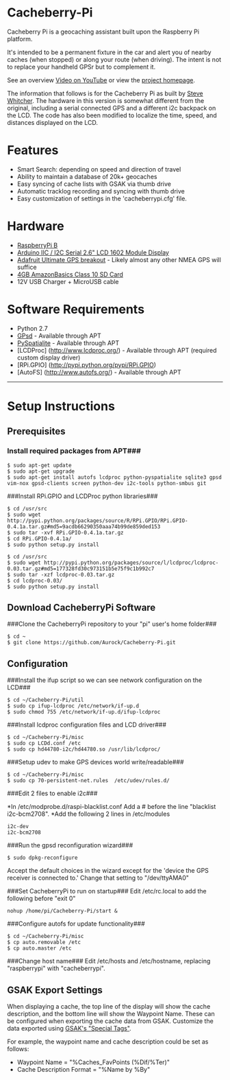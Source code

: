 Cacheberry-Pi
=============

Cacheberry Pi is a geocaching assistant built upon the Raspberry Pi platform.

It's intended to be a permanent fixture in the car and alert you of nearby caches (when stopped) or along your route (when driving).  The intent is not to replace your handheld GPSr but to complement it. 

See an overview [Video on YouTube](http://youtu.be/bwD6K2EeeV8) or view the [project homepage](http://jclement.ca/cacheberry-pi/).

The information that follows is for the Cacheberry Pi as built by [Steve Whitcher](steve@whitcher.org).  The hardware in this version is somewhat different from the original, including a serial connected GPS and a different i2c backpack on the LCD.  The code has also been modified to localize the time, speed, and distances displayed on the LCD. 

# Features #
* Smart Search: depending on speed and direction of travel
* Ability to maintain a database of 20k+ geocaches
* Easy syncing of cache lists with GSAK via thumb drive
* Automatic tracklog recording and syncing with thumb drive
* Easy customization of settings in the 'cacheberrypi.cfg' file.

# Hardware #
* [RaspberryPi B](http://www.newark.com/jsp/search/productdetail.jsp?id=43W5302&Ntt=43W5302&)
* [Arduino IIC / I2C Serial 2.6" LCD 1602 Module Display](http://amzn.to/U7Trus)
* [Adafruit Ultimate GPS breakout](http://www.adafruit.com/products/746) - Likely almost any other NMEA GPS will suffice
* [4GB AmazonBasics Class 10 SD Card](http://amzn.to/WW2j4V)
* 12V USB Charger + MicroUSB cable

# Software Requirements #
* Python 2.7
* [GPsd](http://www.catb.org/gpsd/) - Available through APT
* [PySpatialite](http://code.google.com/p/pyspatialite/) - Available through APT
* [LCDProc] (http://www.lcdproc.org/) - Available through APT (required custom display driver)                                                      
* [RPi.GPIO] (http://pypi.python.org/pypi/RPi.GPIO) 
* [AutoFS] (http://www.autofs.org/) - Available through APT


***                                     
# Setup Instructions #


## Prerequisites ##

### Install required packages from APT###

~~~
$ sudo apt-get update
$ sudo apt-get upgrade
$ sudo apt-get install autofs lcdproc python-pyspatialite sqlite3 gpsd vim-nox gpsd-clients screen python-dev i2c-tools python-smbus git
~~~

###Install RPi.GPIO and LCDProc python libraries###

~~~
$ cd /usr/src
$ sudo wget http://pypi.python.org/packages/source/R/RPi.GPIO/RPi.GPIO-0.4.1a.tar.gz#md5=9acdb66290350aaa74b99de859ded153
$ sudo tar -xvf RPi.GPIO-0.4.1a.tar.gz
$ cd RPi.GPIO-0.4.1a/
$ sudo python setup.py install
~~~

~~~
$ cd /usr/src
$ sudo wget http://pypi.python.org/packages/source/l/lcdproc/lcdproc-0.03.tar.gz#md5=177328fd30c973151b5e75f9c1b992c7
$ sudo tar -xzf lcdproc-0.03.tar.gz
$ cd lcdproc-0.03/
$ sudo python setup.py install
~~~

## Download CacheberryPi Software ##

###Clone the CacheberryPi repository to your "pi" user's home folder###

~~~
$ cd ~
$ git clone https://github.com/Aurock/Cacheberry-Pi.git
~~~

## Configuration ##

###Install the ifup script so we can see network configuration on the LCD###

~~~
$ cd ~/Cacheberry-Pi/util
$ sudo cp ifup-lcdproc /etc/network/if-up.d
$ sudo chmod 755 /etc/network/if-up.d/ifup-lcdproc
~~~

###Install lcdproc configuration files and LCD driver###

~~~
$ cd ~/Cacheberry-Pi/misc
$ sudo cp LCDd.conf /etc
$ sudo cp hd44780-i2c/hd44780.so /usr/lib/lcdproc/
~~~

###Setup udev to make GPS devices world write/readable###

~~~
$ cd ~/Cacheberry-Pi/misc
$ sudo cp 70-persistent-net.rules  /etc/udev/rules.d/
~~~

###Edit 2 files to enable i2c###

*In /etc/modprobe.d/raspi-blacklist.conf Add a # before the line "blacklist i2c-bcm2708".
*Add the following 2 lines in /etc/modules
~~~
i2c-dev
i2c-bcm2708
~~~

###Run the gpsd reconfiguration wizard###
~~~
$ sudo dpkg-reconfigure
~~~
Accept the default choices in the wizard except for the 'device the GPS receiver is connected to.'  Change that setting to "/dev/ttyAMA0"

###Set CacheberryPi to run on startup###
Edit /etc/rc.local to add the following before "exit 0"

~~~
nohup /home/pi/Cacheberry-Pi/start &
~~~

###Configure autofs for update functionality###

~~~
$ cd ~/Cacheberry-Pi/misc
$ cp auto.removable /etc
$ cp auto.master /etc
~~~

###Change host name###
Edit /etc/hosts and /etc/hostname, replacing "raspberrypi" with "cacheberrypi".

## GSAK Export Settings ##
When displaying a cache, the top line of the display will show the cache description, and the bottom line will show the Waypoint Name.  These can be configured when exporting the cache data from GSAK.  Customize the data exported using [GSAK's "Special Tags"](http://gsak.net/help/hs10300.html#scustom). 

For example, the waypoint name and cache description could be set as follows: 

* Waypoint Name = "%Caches_FavPoints (%Dif/%Ter)"
* Cache Description Format = "%Name by %By"

